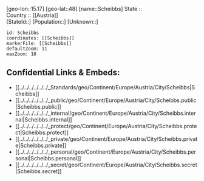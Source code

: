 ﻿---
location: [48,15.17] 
mapzoom: [7,12] 
mapmarker: city 
type: City
tags:
- geo/City


SpocWebEntityId: 34000
isDeleted: false
confidential: public

---
[geo-lon::15.17] 
[geo-lat::48] 
[name::Scheibbs] 
State ::  
Country :: [[Austria]]  
[StateId::] 
[Population::] 
[Unknown::] 


```leaflet
id: Scheibbs
coordinates: [[Scheibbs]] 
markerFile: [[Scheibbs]] 
defaultZoom: 11 
maxZoom: 18
```


## Confidential Links & Embeds: 
- [[../../../../../../_Standards/geo/Continent/Europe/Austria/City/Scheibbs|Scheibbs]] 
- [[../../../../../../_public/geo/Continent/Europe/Austria/City/Scheibbs.public|Scheibbs.public]] 
- [[../../../../../../_internal/geo/Continent/Europe/Austria/City/Scheibbs.internal|Scheibbs.internal]] 
- [[../../../../../../_protect/geo/Continent/Europe/Austria/City/Scheibbs.protect|Scheibbs.protect]] 
- [[../../../../../../_private/geo/Continent/Europe/Austria/City/Scheibbs.private|Scheibbs.private]] 
- [[../../../../../../_personal/geo/Continent/Europe/Austria/City/Scheibbs.personal|Scheibbs.personal]] 
- [[../../../../../../_secret/geo/Continent/Europe/Austria/City/Scheibbs.secret|Scheibbs.secret]] 
